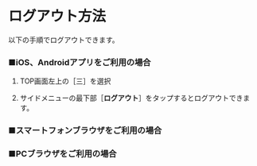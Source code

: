 # ログアウト方法

以下の手順でログアウトできます。

### ■iOS、Androidアプリをご利用の場合

1. TOP画面左上の［三］を選択

1. サイドメニューの最下部［**ログアウト**］をタップするとログアウトできます。

### ■スマートフォンブラウザをご利用の場合

### ■PCブラウザをご利用の場合